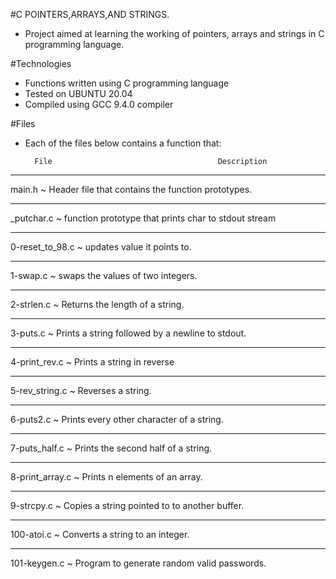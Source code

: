 #C POINTERS,ARRAYS,AND STRINGS.
* Project aimed at learning the working of pointers, arrays and strings in C programming language.

#Technologies
* Functions written using C programming language
* Tested on UBUNTU 20.04
* Compiled using GCC 9.4.0 compiler

#Files
- Each of the files below contains a function that:

        File                                     Description
-----------------------------------------------------------------------------------------------------------------------------------------------------------------------
main.h            ~ Header file that contains the function prototypes.

----------------------------------------------------------------------------------------------------------------------------------------------------------------------
_putchar.c        ~ function prototype that prints char to stdout stream 

----------------------------------------------------------------------------------------------------------------------------------------------------------------------
0-reset_to_98.c   ~ updates value it points to.

----------------------------------------------------------------------------------------------------------------------------------------------------------------------
1-swap.c          ~ swaps the values of two integers.

----------------------------------------------------------------------------------------------------------------------------------------------------------------------
2-strlen.c        ~ Returns the length of a string.

-----------------------------------------------------------------------------------------------------------------------------------------------------------------------
3-puts.c          ~ Prints a string followed by a newline to stdout.

-----------------------------------------------------------------------------------------------------------------------------------------------------------------------
4-print_rev.c     ~ Prints a string in reverse
			         
-----------------------------------------------------------------------------------------------------------------------------------------------------------------------
5-rev_string.c   ~ Reverses a string.

-----------------------------------------------------------------------------------------------------------------------------------------------------------------------
6-puts2.c        ~ Prints every other character of a string.

-----------------------------------------------------------------------------------------------------------------------------------------------------------------------
7-puts_half.c    ~ Prints the second half of a string.

----------------------------------------------------------------------------------------------------------------------------------------------------------------------
8-print_array.c  ~ Prints n elements of an array.

---------------------------------------------------------------------------------------------------------------------------------------------------------------------
9-strcpy.c     ~ Copies a string pointed to to another buffer.

----------------------------------------------------------------------------------------------------------------------------------------------------------------------
100-atoi.c     ~ Converts a string to an integer.

-----------------------------------------------------------------------------------------------------------------------------------------------------------------------
101-keygen.c  ~ Program to generate random valid passwords.
